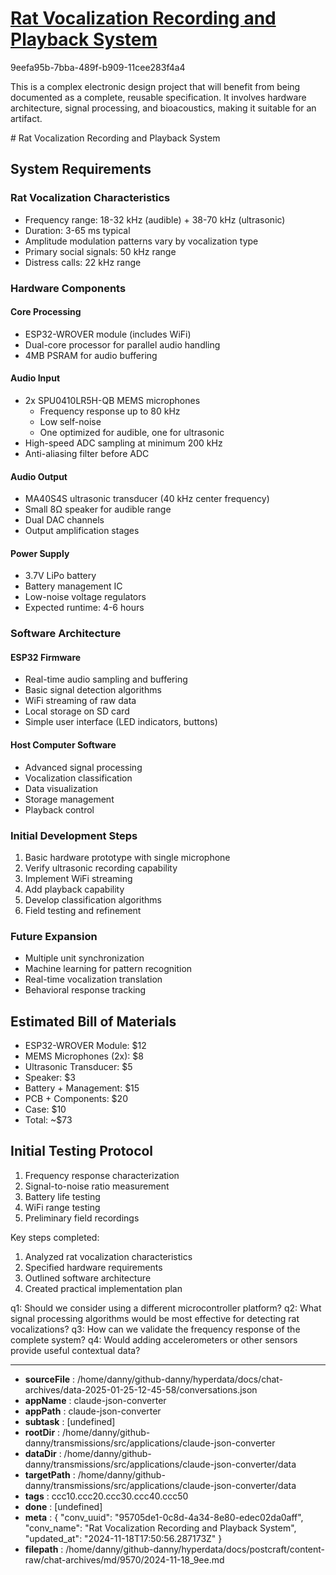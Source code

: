 # [Rat Vocalization Recording and Playback System](https://claude.ai/chat/95705de1-0c8d-4a34-8e80-edec02da0aff)

9eefa95b-7bba-489f-b909-11cee283f4a4

 <antThinking>This is a complex electronic design project that will benefit from being documented as a complete, reusable specification. It involves hardware architecture, signal processing, and bioacoustics, making it suitable for an artifact.</antThinking>

<antArtifact identifier="rat-vocalization-device" type="text/markdown" title="Rat Vocalization Recording and Playback System Specification">
# Rat Vocalization Recording and Playback System

## System Requirements

### Rat Vocalization Characteristics
- Frequency range: 18-32 kHz (audible) + 38-70 kHz (ultrasonic)
- Duration: 3-65 ms typical
- Amplitude modulation patterns vary by vocalization type
- Primary social signals: 50 kHz range
- Distress calls: 22 kHz range

### Hardware Components

#### Core Processing
- ESP32-WROVER module (includes WiFi)
- Dual-core processor for parallel audio handling
- 4MB PSRAM for audio buffering

#### Audio Input
- 2x SPU0410LR5H-QB MEMS microphones
  - Frequency response up to 80 kHz
  - Low self-noise
  - One optimized for audible, one for ultrasonic
- High-speed ADC sampling at minimum 200 kHz
- Anti-aliasing filter before ADC

#### Audio Output
- MA40S4S ultrasonic transducer (40 kHz center frequency)
- Small 8Ω speaker for audible range
- Dual DAC channels
- Output amplification stages

#### Power Supply
- 3.7V LiPo battery
- Battery management IC
- Low-noise voltage regulators
- Expected runtime: 4-6 hours

### Software Architecture

#### ESP32 Firmware
- Real-time audio sampling and buffering
- Basic signal detection algorithms
- WiFi streaming of raw data
- Local storage on SD card
- Simple user interface (LED indicators, buttons)

#### Host Computer Software
- Advanced signal processing
- Vocalization classification
- Data visualization
- Storage management
- Playback control

### Initial Development Steps
1. Basic hardware prototype with single microphone
2. Verify ultrasonic recording capability
3. Implement WiFi streaming
4. Add playback capability
5. Develop classification algorithms
6. Field testing and refinement

### Future Expansion
- Multiple unit synchronization
- Machine learning for pattern recognition
- Real-time vocalization translation
- Behavioral response tracking

## Estimated Bill of Materials
- ESP32-WROVER Module: $12
- MEMS Microphones (2x): $8
- Ultrasonic Transducer: $5
- Speaker: $3
- Battery + Management: $15
- PCB + Components: $20
- Case: $10
- Total: ~$73

## Initial Testing Protocol
1. Frequency response characterization
2. Signal-to-noise ratio measurement
3. Battery life testing
4. WiFi range testing
5. Preliminary field recordings
</antArtifact>

Key steps completed:
1. Analyzed rat vocalization characteristics
2. Specified hardware requirements
3. Outlined software architecture
4. Created practical implementation plan

q1: Should we consider using a different microcontroller platform?
q2: What signal processing algorithms would be most effective for detecting rat vocalizations?
q3: How can we validate the frequency response of the complete system?
q4: Would adding accelerometers or other sensors provide useful contextual data?

---

* **sourceFile** : /home/danny/github-danny/hyperdata/docs/chat-archives/data-2025-01-25-12-45-58/conversations.json
* **appName** : claude-json-converter
* **appPath** : claude-json-converter
* **subtask** : [undefined]
* **rootDir** : /home/danny/github-danny/transmissions/src/applications/claude-json-converter
* **dataDir** : /home/danny/github-danny/transmissions/src/applications/claude-json-converter/data
* **targetPath** : /home/danny/github-danny/transmissions/src/applications/claude-json-converter/data
* **tags** : ccc10.ccc20.ccc30.ccc40.ccc50
* **done** : [undefined]
* **meta** : {
  "conv_uuid": "95705de1-0c8d-4a34-8e80-edec02da0aff",
  "conv_name": "Rat Vocalization Recording and Playback System",
  "updated_at": "2024-11-18T17:50:56.287173Z"
}
* **filepath** : /home/danny/github-danny/hyperdata/docs/postcraft/content-raw/chat-archives/md/9570/2024-11-18_9ee.md